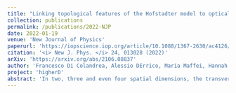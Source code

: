 ```yaml
---
title: "Linking topological features of the Hofstadter model to optical diffraction figures"
collection: publications
permalink: /publications/2022-NJP
date: 2022-01-19
venue: 'New Journal of Physics'
paperurl: 'https://iopscience.iop.org/article/10.1088/1367-2630/ac4126/meta'
citation: '<i> New J. Phys. </i> 24, 013028 (2022)'
arXiv: 'https://arxiv.org/abs/2106.08837'
author: 'Francesco Di Colandrea, Alessio DErrico, Maria Maffei, Hannah M. Price, Maciej Lewenstein, Lorenzo Marrucci, Filippo Cardano, Alexandre Dauphin, Pietro Massignan'
project: 'higherD'
abstract: 'In two, three and even four spatial dimensions, the transverse responses experienced by a charged particle on a lattice in a uniform magnetic field are fully controlled by topological invariants called Chern numbers, which characterize the energy bands of the underlying Hofstadter Hamiltonian. These remarkable features, solely arising from the magnetic translational symmetry, are captured by Diophantine equations which relate the fraction of occupied states, the magnetic flux and the Chern numbers of the system bands. Here we investigate the close analogy between the topological properties of Hofstadter Hamiltonians and the diffraction figures resulting from optical gratings. In particular, we show that there is a one-to-one relation between the above mentioned Diophantine equation and the Bragg condition determining the far-field positions of the optical diffraction peaks. As an interesting consequence of this mapping, we discuss how the robustness of diffraction figures to structural disorder in the grating is a direct analogue of the robustness of transverse conductance in the quantum Hall effect.'
---
```

